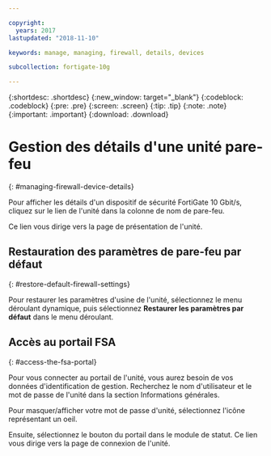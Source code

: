 ```yaml
---

copyright:
  years: 2017
lastupdated: "2018-11-10"

keywords: manage, managing, firewall, details, devices

subcollection: fortigate-10g

---
```


{:shortdesc: .shortdesc}
{:new_window: target="_blank"}
{:codeblock: .codeblock}
{:pre: .pre}
{:screen: .screen}
{:tip: .tip}
{:note: .note}
{:important: .important}
{:download: .download}

# Gestion des détails d'une unité pare-feu
{: #managing-firewall-device-details}

Pour afficher les détails d'un dispositif de sécurité FortiGate 10 Gbit/s, cliquez sur le lien de l'unité dans la colonne de nom de pare-feu.

Ce lien vous dirige vers la page de présentation de l'unité.

## Restauration des paramètres de pare-feu par défaut
{: #restore-default-firewall-settings}

Pour restaurer les paramètres d'usine de l'unité, sélectionnez le menu déroulant dynamique, puis sélectionnez **Restaurer les paramètres par défaut** dans le menu déroulant.

## Accès au portail FSA
{: #access-the-fsa-portal}

Pour vous connecter au portail de l'unité, vous aurez besoin de vos données d'identification de gestion. Recherchez le nom d'utilisateur et le mot de passe de l'unité dans la section Informations générales.

Pour masquer/afficher votre mot de passe d'unité, sélectionnez l'icône représentant un oeil.

Ensuite, sélectionnez le bouton du portail dans le module de statut. Ce lien vous dirige vers la page de connexion de l'unité.
